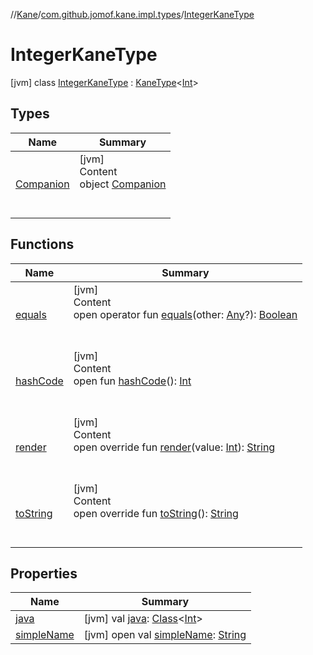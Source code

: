 //[Kane](../../index.md)/[com.github.jomof.kane.impl.types](../index.md)/[IntegerKaneType](index.md)



# IntegerKaneType  
 [jvm] class [IntegerKaneType](index.md) : [KaneType](../-kane-type/index.md)<[Int](https://kotlinlang.org/api/latest/jvm/stdlib/kotlin/-int/index.html)>    


## Types  
  
|  Name|  Summary| 
|---|---|
| <a name="com.github.jomof.kane.impl.types/IntegerKaneType.Companion///PointingToDeclaration/"></a>[Companion](-companion/index.md)| <a name="com.github.jomof.kane.impl.types/IntegerKaneType.Companion///PointingToDeclaration/"></a>[jvm]  <br>Content  <br>object [Companion](-companion/index.md)  <br><br><br>


## Functions  
  
|  Name|  Summary| 
|---|---|
| <a name="kotlin/Any/equals/#kotlin.Any?/PointingToDeclaration/"></a>[equals](../../com.github.jomof.kane.impl.visitor/-difference-visitor/index.md#%5Bkotlin%2FAny%2Fequals%2F%23kotlin.Any%3F%2FPointingToDeclaration%2F%5D%2FFunctions%2F-1364090856)| <a name="kotlin/Any/equals/#kotlin.Any?/PointingToDeclaration/"></a>[jvm]  <br>Content  <br>open operator fun [equals](../../com.github.jomof.kane.impl.visitor/-difference-visitor/index.md#%5Bkotlin%2FAny%2Fequals%2F%23kotlin.Any%3F%2FPointingToDeclaration%2F%5D%2FFunctions%2F-1364090856)(other: [Any](https://kotlinlang.org/api/latest/jvm/stdlib/kotlin/-any/index.html)?): [Boolean](https://kotlinlang.org/api/latest/jvm/stdlib/kotlin/-boolean/index.html)  <br><br><br>
| <a name="kotlin/Any/hashCode/#/PointingToDeclaration/"></a>[hashCode](../../com.github.jomof.kane.impl.visitor/-difference-visitor/index.md#%5Bkotlin%2FAny%2FhashCode%2F%23%2FPointingToDeclaration%2F%5D%2FFunctions%2F-1364090856)| <a name="kotlin/Any/hashCode/#/PointingToDeclaration/"></a>[jvm]  <br>Content  <br>open fun [hashCode](../../com.github.jomof.kane.impl.visitor/-difference-visitor/index.md#%5Bkotlin%2FAny%2FhashCode%2F%23%2FPointingToDeclaration%2F%5D%2FFunctions%2F-1364090856)(): [Int](https://kotlinlang.org/api/latest/jvm/stdlib/kotlin/-int/index.html)  <br><br><br>
| <a name="com.github.jomof.kane.impl.types/IntegerKaneType/render/#kotlin.Int/PointingToDeclaration/"></a>[render](render.md)| <a name="com.github.jomof.kane.impl.types/IntegerKaneType/render/#kotlin.Int/PointingToDeclaration/"></a>[jvm]  <br>Content  <br>open override fun [render](render.md)(value: [Int](https://kotlinlang.org/api/latest/jvm/stdlib/kotlin/-int/index.html)): [String](https://kotlinlang.org/api/latest/jvm/stdlib/kotlin/-string/index.html)  <br><br><br>
| <a name="com.github.jomof.kane.impl.types/KaneType/toString/#/PointingToDeclaration/"></a>[toString](../-kane-type/to-string.md)| <a name="com.github.jomof.kane.impl.types/KaneType/toString/#/PointingToDeclaration/"></a>[jvm]  <br>Content  <br>open override fun [toString](../-kane-type/to-string.md)(): [String](https://kotlinlang.org/api/latest/jvm/stdlib/kotlin/-string/index.html)  <br><br><br>


## Properties  
  
|  Name|  Summary| 
|---|---|
| <a name="com.github.jomof.kane.impl.types/IntegerKaneType/java/#/PointingToDeclaration/"></a>[java](index.md#%5Bcom.github.jomof.kane.impl.types%2FIntegerKaneType%2Fjava%2F%23%2FPointingToDeclaration%2F%5D%2FProperties%2F-1364090856)| <a name="com.github.jomof.kane.impl.types/IntegerKaneType/java/#/PointingToDeclaration/"></a> [jvm] val [java](index.md#%5Bcom.github.jomof.kane.impl.types%2FIntegerKaneType%2Fjava%2F%23%2FPointingToDeclaration%2F%5D%2FProperties%2F-1364090856): [Class](https://docs.oracle.com/javase/8/docs/api/java/lang/Class.html)<[Int](https://kotlinlang.org/api/latest/jvm/stdlib/kotlin/-int/index.html)>   <br>
| <a name="com.github.jomof.kane.impl.types/IntegerKaneType/simpleName/#/PointingToDeclaration/"></a>[simpleName](index.md#%5Bcom.github.jomof.kane.impl.types%2FIntegerKaneType%2FsimpleName%2F%23%2FPointingToDeclaration%2F%5D%2FProperties%2F-1364090856)| <a name="com.github.jomof.kane.impl.types/IntegerKaneType/simpleName/#/PointingToDeclaration/"></a> [jvm] open val [simpleName](index.md#%5Bcom.github.jomof.kane.impl.types%2FIntegerKaneType%2FsimpleName%2F%23%2FPointingToDeclaration%2F%5D%2FProperties%2F-1364090856): [String](https://kotlinlang.org/api/latest/jvm/stdlib/kotlin/-string/index.html)   <br>

